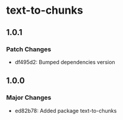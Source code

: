 # text-to-chunks

## 1.0.1

### Patch Changes

- df495d2: Bumped dependencies version

## 1.0.0

### Major Changes

- ed82b78: Added package text-to-chunks
